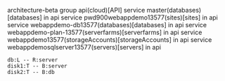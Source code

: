 
architecture-beta
    group api(cloud)[API]
    service master(databases)[databases] in api
    service pwd900webappdemo13577(sites)[sites] in api
    service webappdemo-db13577(databases)[databases] in api
    service webappdemo-plan-13577(serverfarms)[serverfarms] in api
    service webappdemo13577(storageAccounts)[storageAccounts] in api
    service webappdemosqlserver13577(servers)[servers] in api

    db:L -- R:server
    disk1:T -- B:server
    disk2:T -- B:db
